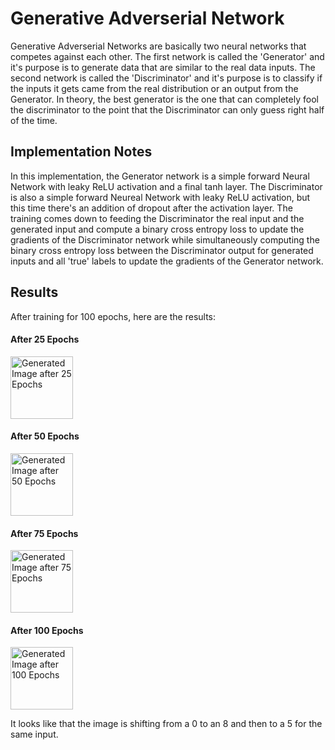 # Generative Adverserial Network
Generative Adverserial Networks are basically two neural networks that competes against each other. The first network is called the 'Generator' and it's purpose is to generate data that are similar to the real data inputs. The second network is called the 'Discriminator' and it's purpose is to classify if the inputs it gets came from the real distribution or an output from the Generator. In theory, the best generator is the one that can completely fool the discriminator to the point that the Discriminator can only guess right half of the time.

## Implementation Notes
In this implementation, the Generator network is a simple forward Neural Network with leaky ReLU activation and a final tanh layer. The Discriminator is also a simple forward Neureal Network with leaky ReLU activation, but this time there's an addition of dropout after the activation layer. The training comes down to feeding the Discriminator the real input and the generated input and compute a binary cross entropy loss to update the gradients of the Discriminator network while simultaneously computing the binary cross entropy loss between the Discriminator output for generated inputs and all 'true' labels to update the gradients of the Generator network.

## Results
After training for 100 epochs, here are the results:

#### After 25 Epochs
<img src="https://github.com/radia78/Text2Image/blob/main/week_1/gen_img_25.png" alt="Generated Image after 25 Epochs" width="100" height="100"/>

#### After 50 Epochs
<img src="https://github.com/radia78/Text2Image/blob/main/week_1/gen_img_50.png" alt="Generated Image after 50 Epochs" width="100" height="100"/>

#### After 75 Epochs
<img src="https://github.com/radia78/Text2Image/blob/main/week_1/gen_img_75.png" alt="Generated Image after 75 Epochs" width="100" height="100"/>

#### After 100 Epochs
<img src="https://github.com/radia78/Text2Image/blob/main/week_1/gen_img_100.png" alt="Generated Image after 100 Epochs" width="100" height="100"/>

It looks like that the image is shifting from a 0 to an 8 and then to a 5 for the same input.
